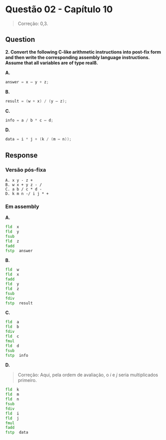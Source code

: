# Questão 02 - Capítulo 10

> Correção: 0,3.

## Question

**<p>2. Convert the following C-like arithmetic instructions into post-fix form and then
write the corresponding assembly language instructions. Assume that all variables are of type real8.</p>**

**A.**
 ```c
answer = x – y + z;
```
**B.**
 ```c
result = (w + x) / (y – z);
```
**C.**
 ```c
info = a / b * c – d;
```
**D.**
 ```c
data = i * j + (k / (m – n));
```


## Response
### Versão pós-fixa
```
A. x y - z +
B. w x + y z - /
C. a b / c * d -
D. k m n -/ i j * +
```
### Em assembly
**A.**
 ```asm
fld  x
fld  y
fsub
fld  z
fadd
fstp  answer
```
**B.**
 ```asm
fld  w
fld  x
fadd
fld  y
fld  z
fsub
fdiv
fstp  result
```
**C.**
 ```asm
fld  a
fld  b
fdiv
fld  c
fmul
fld  d
fsub
fstp  info
```
**D.**

> Correção: Aqui, pela ordem de avaliação, o _i_ e _j_ seria multiplicados primeiro. 

 ```asm
fld  k
fld  m
fld  n
fsub
fdiv
fld  i
fld  j
fmul
fadd
fstp  data
```
